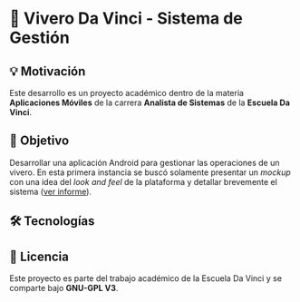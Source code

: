 # 🌿 Vivero Da Vinci - Sistema de Gestión

## 💡 Motivación

Este desarrollo es un proyecto académico dentro de la materia **Aplicaciones Móviles** de la carrera **Analista de Sistemas** de la **Escuela Da Vinci**.

## 🎯 Objetivo

Desarrollar una aplicación Android para gestionar las operaciones de un vivero. En esta primera instancia se buscó solamente presentar un *mockup* con una idea del *look and feel* de la plataforma y detallar brevemente el sistema ([ver informe](./docs/informe.md)).

## 🛠️ Tecnologías

## 📄 Licencia

Este proyecto es parte del trabajo académico de la Escuela Da Vinci y se comparte bajo **GNU-GPL V3**.